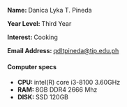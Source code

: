 <b>Name: </b> Danica Lyka T. Pineda

<b>Year Level: </b> Third Year

<b>Interest: </b>Cooking

<b>Email Address: </b>qdltpineda@tip.edu.ph
#### Computer specs
* <b>CPU: </b> intel(R) core i3-8100 3.60GHz
* <b>RAM: </b> 8GB DDR4 2666 Mhz
* <b>DISK: </b> SSD 120GB
